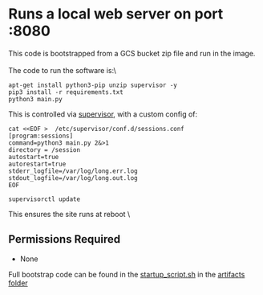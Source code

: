 # Runs a local web server on port :8080

This code is bootstrapped from a GCS bucket zip file and run in the image. \
\
The code to run the software is:\
```
apt-get install python3-pip unzip supervisor -y
pip3 install -r requirements.txt
python3 main.py
```

This is controlled via [supervisor](http://supervisord.org/), with a custom config of:
```
cat <<EOF >  /etc/supervisor/conf.d/sessions.conf
[program:sessions]
command=python3 main.py 2&>1
directory = /session   
autostart=true
autorestart=true
stderr_logfile=/var/log/long.err.log
stdout_logfile=/var/log/long.out.log
EOF

supervisorctl update
```

This ensures the site runs at reboot \ 

## Permissions Required
- None

Full bootstrap code can be found in the [startup_script.sh](../artifacts/startup_script.sh) in the [artifacts folder](../artifacts)


